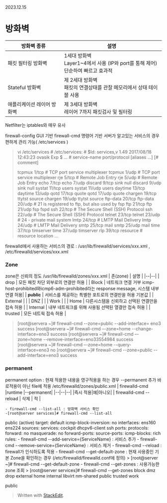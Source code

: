 2023.12.15
# 방화벽
 
| 방화벽 종류 | 설명 |
|--|--|
| 패킷 필터링 방화벽  | 1세대 방화벽 <br>Layer1~4에서 사용 (IP와 port를 통해 제어)<br>단순하여 빠르고 효과적|
| Stateful 방화벽 | 제 2세대 방화벽 <br>패킷의 연결상태를 관찰 메모리에서 상태 테이블 사용 |
| 애플리케이션 레이어 방화벽 | 제 3세대 방화벽 <br>레이어 7까지 패킷검사 및 필터링 |
Netfilter는 iptables와 매우 유사

firewall-config GUI 기반
firewall-cmd 명령어 기반
서버가 알고있는 서비스의 경우 편하게 관리 가능( /etc/services )
> vi /etc/services
> \# /etc/services:
> \# $Id: services,v 1.49 2017/08/18 12:43:23 ovasik Exp $
> ...
> \# service-name  port/protocol  [aliases ...]   [\# comment]
> 
> tcpmux          1/tcp                           \# TCP port service multiplexer
> tcpmux          1/udp                           \# TCP port service multiplexer
> rje             5/tcp                           \# Remote Job Entry
> rje             5/udp                           \# Remote Job Entry
> echo            7/tcp
> echo            7/udp
> discard         9/tcp           sink null
> discard         9/udp           sink null
> systat          11/tcp          users
> systat          11/udp          users
> daytime         13/tcp
> daytime         13/udp
> qotd            17/tcp          quote
> qotd            17/udp          quote
> chargen         19/tcp          ttytst source
> chargen         19/udp          ttytst source
> ftp-data        20/tcp
> ftp-data        20/udp
> \# 21 is registered to ftp, but also used by fsp
> ftp             21/tcp
> ftp             21/udp          fsp fspd
> ssh             22/tcp                          \# The Secure Shell (SSH) Protocol
> ssh             22/udp                          \# The Secure Shell (SSH) Protocol
> telnet          23/tcp
> telnet          23/udp
> \# 24 - private mail system
> lmtp            24/tcp                          \# LMTP Mail Delivery
> lmtp            24/udp                          \# LMTP Mail Delivery
> smtp            25/tcp          mail
> smtp            25/udp          mail
> time            37/tcp          timserver
> time            37/udp          timserver
> rlp             39/tcp          resource        \# resource location
> ...

firewalld에서 사용하는 서비스의 경로 : /usr/lib/firewalld/services/xxx.xml , /etc/firewalld/services/xxx.xml

### Zone 
zone은 신뢰의 정도 /usr/lib/firewalld/zones/xxx.xml
| 존(zone) | 설명 |
|--|--|
| drop | 모든 패킷 차단 외부로의 연결만 허용 |
| Block | 네트워크 연결 거부  icmp-host-prohibited와icmp6-adm-prohibited라는 response message, 시스템 내부 연결 허용|
| **public** | 서비스를 제공하는 특별한 포트로의 연결만을 허용 기본값 |
| External |  |
| DNZ |  |
| Work |  |
| Home | 다른시스템을 신뢰하고 선택된 연결만을 접속 허용 |
| Internal | 내부 네트워크를 위해 사용됨 선택된 열결만 접속 허용 |
| trusted | 모든 네트웍 접속 허용 |

>
> [root@servera ~]# firewall-cmd --zone=public --add-interface= eno3
> success
> [root@servera ~]# firewall-cmd –-zone=home --change-interface=eno3
> success 
> [root@servera ~]# firewall-cmd –-zone=home --remove-interface=eno33554984
> success 
> [root@servera ~]# firewall-cmd –-zone=home --query-interface=eno3
> no 
> [root@servera ~]# firewall-cmd --zone=public --add-interface=eno3
> success


### permanent
permanent option : 현재 적용한 내용을 영구적용을 하는 경우 --permanent 추가
바로적용이 아닌 file에 적용 /etc/firewalld/zones/public.xml
| firewalld-cmd |runtime |--permanent|
|--|--|--|
|즉시 적용|예|아니오|
| firewalld-cmd --reload | 삭제 | 적 |

	- firewall-cmd --list-all : 방화벽 서비스 확인
	-[root@server services]# firewall-cmd --list-all
public (active)
  target: default
  icmp-block-inversion: no
  interfaces: ens160 ens224
  sources: 
  services: cockpit dhcpv6-client ssh
  ports: 
  protocols: 
  forward: no
  masquerade: no
  forward-ports: 
  source-ports: 
  icmp-blocks: 
  rich rules: 
	- firewall-cmd --add-service={ServiceName} : 서비스 추가
	- firewall-cmd --remove-service={ServiceName} : 서비스 제거
	- firewall-cmd --reload : firewall가 인식하도록 적용
	- firewall-cmd --get-default-zone : 현재 사용중인 기본 Zone을 확인하는 경우 (/etc/firewalld/firewalld.conf에 정의)
	> [root@server ~]# firewall-cmd --get-default-zone
	- firewall-cmd --get-zones : 사용가능한 zone 조회
	> [root@server services]# firewall-cmd --get-zones
	block dmz drop external home internal libvirt nm-shared public trusted work
	
public



> Written with [StackEdit](https://stackedit.io/).
<!--stackedit_data:
eyJoaXN0b3J5IjpbLTYwNDAwMjc1NCwtMTYxNDY5MDA4LDExNz
AwNzQyODMsLTk5OTI2NjQ5MCwxMzE2MjE1NzgzLDE0NDkzNzM4
NTMsMTk4NDkxNjQ4NywyNTIyMzU3OTcsLTkwOTA3MTc1Niw3Mz
A5OTgxMTZdfQ==
-->
